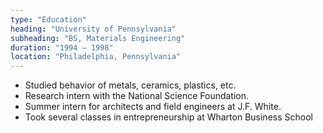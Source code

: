 ```yaml
---
type: "Education"
heading: "University of Pennsylvania"
subheading: "BS, Materials Engineering"
duration: "1994 – 1998"
location: "Philadelphia, Pennsylvania"
---
```


* Studied behavior of metals, ceramics, plastics, etc.
* Research intern with the National Science Foundation.
* Summer intern for architects and field engineers at J.F. White.
* Took several classes in entrepreneurship at Wharton Business School